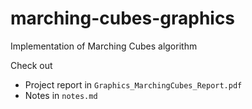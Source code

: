 # marching-cubes-graphics
Implementation of Marching Cubes algorithm 

Check out 

- Project report in `Graphics_MarchingCubes_Report.pdf`
- Notes in `notes.md`
